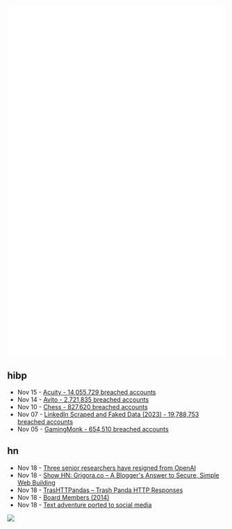 ![Metrics](https://raw.githubusercontent.com/phixion/phixion/master/metrics.svg)

## hibp

<!--
for https://github.com/phixion/phixion/blob/main/.github/workflows/feeds.yml
-->
<!--START_SECTION:haveibeenpwnd-->
- Nov 15 - [Acuity - 14,055,729 breached accounts](https://haveibeenpwned.com/PwnedWebsites#Acuity)
- Nov 14 - [Avito - 2,721,835 breached accounts](https://haveibeenpwned.com/PwnedWebsites#Avito)
- Nov 10 - [Chess - 827,620 breached accounts](https://haveibeenpwned.com/PwnedWebsites#Chess)
- Nov 07 - [LinkedIn Scraped and Faked Data (2023) - 19,788,753 breached accounts](https://haveibeenpwned.com/PwnedWebsites#LinkedInScrape2023)
- Nov 05 - [GamingMonk - 654,510 breached accounts](https://haveibeenpwned.com/PwnedWebsites#GamingMonk)
<!--END_SECTION:haveibeenpwnd-->

## hn

<!--
for https://github.com/phixion/phixion/blob/main/.github/workflows/feeds.yml
-->
<!--START_SECTION:hn-->
- Nov 18 - [Three senior researchers have resigned from OpenAI](https://news.ycombinator.com/item?id=38316378)
- Nov 18 - [Show HN: Grigora.co – A Blogger's Answer to Secure, Simple Web Building](https://grigora.co)
- Nov 18 - [TrasHTTPandas – Trash Panda HTTP Responses](https://httpraccoons.com/)
- Nov 18 - [Board Members (2014)](https://blog.samaltman.com/board-members)
- Nov 18 - [Text adventure ported to social media](https://www.threads.net/@80snostalgia/post/CzpPPuxNgDj)
<!--END_SECTION:hn-->

<!--
for https://yhype.me
-->
![](https://hit.yhype.me/github/profile?user_id=13013670)
